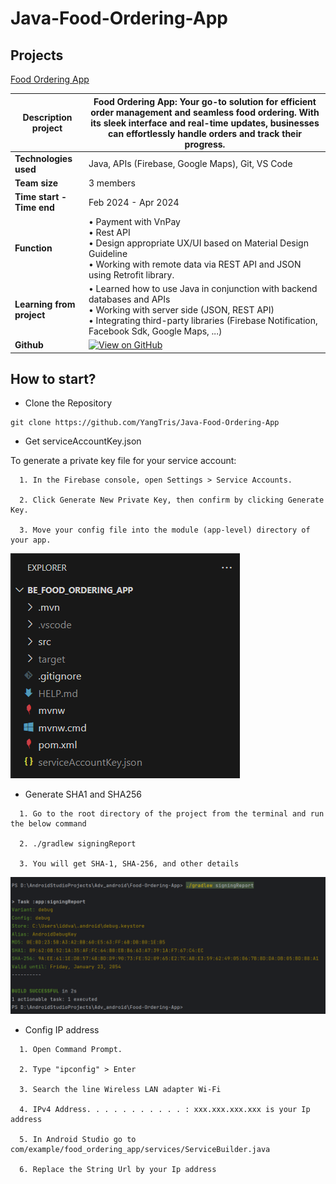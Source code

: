 # Java-Food-Ordering-App

## Projects
[Food Ordering App](https://github.com/YangTris/Java-Food-Ordering-App) 

|**Description project**| Food Ordering App: Your go-to solution for efficient order management and seamless food ordering. With its sleek interface and real-time updates, businesses can effortlessly handle orders and track their progress.|
|---------------------|----------------|
| **Technologies used** | Java, APIs (Firebase, Google Maps), Git, VS Code |
| **Team size**         |  3 members |
| **Time start - Time end**         |  Feb 2024 - Apr 2024 |
| **Function**      | • Payment with VnPay  <br> • Rest API <br> • Design appropriate UX/UI based on Material Design Guideline <br> • Working with remote data via REST API and JSON using Retrofit library.|
| **Learning from project** | • Learned how to use Java in conjunction with backend databases and APIs <br> • Working with server side (JSON, REST API) <br> • Integrating third-party libraries (Firebase Notification, Facebook Sdk, Google Maps, ...)  |
| **Github**              |        [![View on GitHub](https://img.shields.io/badge/GitHub-View_on_GitHub-blue?logo=GitHub)](https://github.com/YangTris/Java-Food-Ordering-App)        |

## How to start?

- Clone the Repository

```
git clone https://github.com/YangTris/Java-Food-Ordering-App
```

- Get serviceAccountKey.json

To generate a private key file for your service account:
```
  1. In the Firebase console, open Settings > Service Accounts.

  2. Click Generate New Private Key, then confirm by clicking Generate Key.

  3. Move your config file into the module (app-level) directory of your app.
```
<img src="images/backend.png">

- Generate SHA1 and SHA256
```
  1. Go to the root directory of the project from the terminal and run the below command

  2. ./gradlew signingReport

  3. You will get SHA-1, SHA-256, and other details
```
<img src="images/SHA.png">

- Config IP address
```
  1. Open Command Prompt.
  
  2. Type "ipconfig" > Enter

  3. Search the line Wireless LAN adapter Wi-Fi

  4. IPv4 Address. . . . . . . . . . . : xxx.xxx.xxx.xxx is your Ip address

  5. In Android Studio go to com/example/food_ordering_app/services/ServiceBuilder.java

  6. Replace the String Url by your Ip address
```
 
